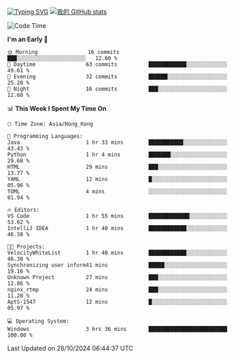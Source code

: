 [![Typing SVG](https://readme-typing-svg.demolab.com?font=Fira+Code&pause=1000&random=true&width=435&lines=%E2%9D%A4+Hello!+%E2%9D%A4;Welcome+to+my+Github+Profile~;I'm+a+student+from+SCNU+%26+UoA)](https://git.io/typing-svg)
[![我的 GitHub stats](https://github-readme-stats.vercel.app/api?username=AptS-1547&show_icons=true&theme=ambient_gradient)](https://github.com/anuraghazra/github-readme-stats)
<!--START_SECTION:waka-->
![Code Time](http://img.shields.io/badge/Code%20Time-4%20hrs%2019%20mins-blue)

**I'm an Early 🐤** 

```text
🌞 Morning                16 commits          ███░░░░░░░░░░░░░░░░░░░░░░   12.60 % 
🌆 Daytime                63 commits          ████████████░░░░░░░░░░░░░   49.61 % 
🌃 Evening                32 commits          ██████░░░░░░░░░░░░░░░░░░░   25.20 % 
🌙 Night                  16 commits          ███░░░░░░░░░░░░░░░░░░░░░░   12.60 % 
```


📊 **This Week I Spent My Time On** 

```text
🕑︎ Time Zone: Asia/Hong_Kong

💬 Programming Languages: 
Java                     1 hr 33 mins        ███████████░░░░░░░░░░░░░░   43.43 % 
Python                   1 hr 4 mins         ███████░░░░░░░░░░░░░░░░░░   29.68 % 
HTML                     29 mins             ███░░░░░░░░░░░░░░░░░░░░░░   13.77 % 
YAML                     12 mins             █░░░░░░░░░░░░░░░░░░░░░░░░   05.96 % 
TOML                     4 mins              ░░░░░░░░░░░░░░░░░░░░░░░░░   01.94 % 

🔥 Editors: 
VS Code                  1 hr 55 mins        █████████████░░░░░░░░░░░░   53.62 % 
IntelliJ IDEA            1 hr 40 mins        ████████████░░░░░░░░░░░░░   46.38 % 

🐱‍💻 Projects: 
VelocityWhiteList        1 hr 40 mins        ████████████░░░░░░░░░░░░░   46.38 % 
Synchronizing user inform41 mins             █████░░░░░░░░░░░░░░░░░░░░   19.16 % 
Unknown Project          27 mins             ███░░░░░░░░░░░░░░░░░░░░░░   12.86 % 
nginx_rtmp               24 mins             ███░░░░░░░░░░░░░░░░░░░░░░   11.28 % 
AptS-1547                12 mins             █░░░░░░░░░░░░░░░░░░░░░░░░   05.97 % 

💻 Operating System: 
Windows                  3 hrs 36 mins       █████████████████████████   100.00 % 
```


 Last Updated on 28/10/2024 06:44:37 UTC
<!--END_SECTION:waka-->